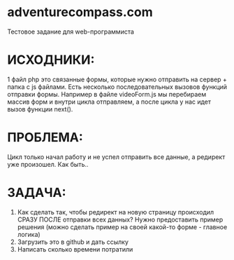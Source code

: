 # adventurecompass.com
Тестовое задание для web-программиста 

# ИСХОДНИКИ: 
1 файл php это связанные формы, которые нужно отправить на сервер + папка с js файлами. 
Есть несколько последовательных вызовов функций отправки формы. Например в файле videoForm.js мы перебираем массив форм и внутри цикла отправляем, а после цикла у нас идет вызов функции next(). 

# ПРОБЛЕМА: 
Цикл только начал работу и не успел отправить все данные, а редирект уже произошел. Как быть..

# ЗАДАЧА:
1. Как сделать так, чтобы редирект на новую страницу происходил СРАЗУ ПОСЛЕ отправки всех данных? Нужно предоставить пример решения (можно сделать пример на своей какой-то форме - главное логика)
2. Загрузить это в github и дать ссылку
3. Написать сколько времени потратили
